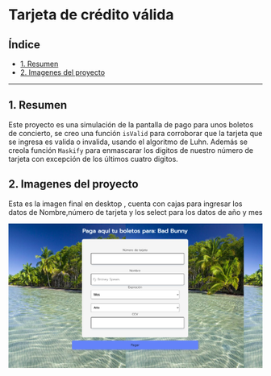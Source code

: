 # Tarjeta de crédito válida

## Índice

* [1. Resumen ](#1-resumen)
* [2. Imagenes del proyecto](#2-imagenes-del-proyecto)


***

## 1. Resumen

Este proyecto es una simulación de la pantalla de pago para unos boletos de concierto, se creo una función `isValid` para corroborar que 
la tarjeta que se ingresa es valida o invalida, usando el algoritmo de Luhn.
Además se creola función `Maskify` para enmascarar los digitos de nuestro número de tarjeta con excepción de los últimos cuatro digitos.

## 2. Imagenes del proyecto

Esta es la imagen final en desktop , cuenta con cajas para ingresar los datos de Nombre,número de tarjeta y los select para los datos de año y mes

![image text](https://github.com/MelRV/DEV001-card-validation/blob/main/Screen%20Shot%202022-10-12%20at%2018.25.20.png)








